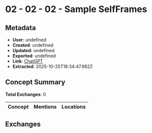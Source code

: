 # **02 - 02 - 02 - Sample SelfFrames**

## Metadata

- **User**: undefined
- **Created**: undefined
- **Updated**: undefined
- **Exported**: undefined
- **Link**: [ChatGPT](undefined)
- **Extracted**: 2025-10-25T18:34:47.982Z

## Concept Summary

**Total Exchanges**: 0

| Concept | Mentions | Locations |
|---------|----------|----------|

## Exchanges


